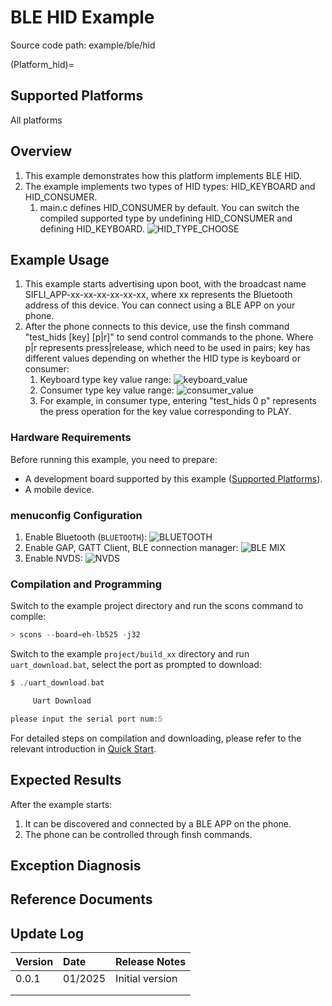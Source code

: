 # BLE HID Example

Source code path: example/ble/hid

(Platform_hid)=
## Supported Platforms
<!-- Which boards and chip platforms are supported -->
All platforms

## Overview
<!-- Example introduction -->
1. This example demonstrates how this platform implements BLE HID.
2. The example implements two types of HID types: HID_KEYBOARD and HID_CONSUMER.
    1) main.c defines HID_CONSUMER by default. You can switch the compiled supported type by undefining HID_CONSUMER and defining HID_KEYBOARD.
    ![HID_TYPE_CHOOSE](./assets/hid_type_choose.png)


## Example Usage
<!-- Instructions on how to use the example, such as which hardware pins to connect to observe waveforms, compilation and programming can reference related documentation.
For rt_device examples, also need to list the configuration switches used by this example, such as PWM examples using PWM1, need to enable PWM1 in the onchip menu -->
1. This example starts advertising upon boot, with the broadcast name SIFLI_APP-xx-xx-xx-xx-xx-xx, where xx represents the Bluetooth address of this device. You can connect using a BLE APP on your phone.
2. After the phone connects to this device, use the finsh command "test_hids [key] [p|r]" to send control commands to the phone. Where p|r represents press|release, which need to be used in pairs; key has different values depending on whether the HID type is keyboard or consumer:
    1) Keyboard type key value range:
    ![keyboard_value](./assets/keyboard_value.png)
    2) Consumer type key value range:
    ![consumer_value](./assets/consumer_value.png)
    3) For example, in consumer type, entering "test_hids 0 p" represents the press operation for the key value corresponding to PLAY.


### Hardware Requirements
Before running this example, you need to prepare:
+ A development board supported by this example ([Supported Platforms](#Platform_hid)).
+ A mobile device.

### menuconfig Configuration
1. Enable Bluetooth (`BLUETOOTH`):
![BLUETOOTH](./assets/bluetooth.png)
2. Enable GAP, GATT Client, BLE connection manager:
![BLE MIX](./assets/gap_gatt_ble_cm.png)
3. Enable NVDS:
![NVDS](./assets/bt_nvds.png)


### Compilation and Programming
Switch to the example project directory and run the scons command to compile:
```c
> scons --board=eh-lb525 -j32
```
Switch to the example `project/build_xx` directory and run `uart_download.bat`, select the port as prompted to download:
```c
$ ./uart_download.bat

     Uart Download

please input the serial port num:5
```
For detailed steps on compilation and downloading, please refer to the relevant introduction in [Quick Start](/quickstart/get-started.md).

## Expected Results
<!-- Describe the example execution results, such as which LEDs will light up, what logs will be printed, so users can determine if the example is running normally. Results can be explained step by step combined with code -->
After the example starts:
1. It can be discovered and connected by a BLE APP on the phone.
2. The phone can be controlled through finsh commands.

## Exception Diagnosis


## Reference Documents
<!-- For rt_device examples, the RT-Thread official website documentation provides more detailed descriptions. Web page links can be added here, for example, refer to RT-Thread's [RTC documentation](https://www.rt-thread.org/document/site/#/rt-thread-version/rt-thread-standard/programming-manual/device/rtc/rtc) -->

## Update Log
|Version |Date   |Release Notes |
|:---|:---|:---|
|0.0.1 |01/2025 |Initial version |
| | | |
| | | |
